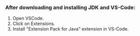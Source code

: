 ### After downloading and installing JDK and VS-Code:
1. Open VSCode.
2. Click on Extensions.
3. Install "Extension Pack for Java" extension in VS-Code.